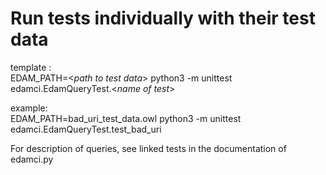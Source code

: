 # Run tests individually with their test data

template :\
EDAM_PATH=<_path to test data_> python3 -m unittest edamci.EdamQueryTest.<_name of test_> 


example:\
EDAM_PATH=bad_uri_test_data.owl python3 -m unittest edamci.EdamQueryTest.test_bad_uri

For description of queries, see linked tests in the documentation of edamci.py